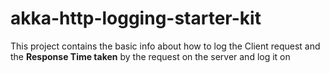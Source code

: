 # akka-http-logging-starter-kit
This project contains the basic info about how to log the Client request and the **Response Time taken** by the request on the server and log it on 
